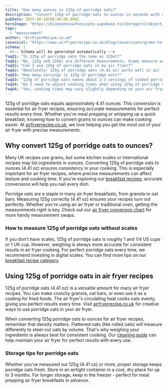 ```yaml
---
title: "How many ounces is 125g of porridge oats?"
description: "Convert 125g of porridge oats to ounces in seconds with our simple guide. Perfect for air fryer recipes and meal prep!"
pubDate: 2025-08-10T00:00:00.000Z
heroImage: "https://klueoymssxwfnxsvcyhv.supabase.co/storage/v1/object/public/Shmucket/125g-porridge-oats-to-ounces.webp"
tags:
  - "measurement"
author: "AirFryerRecipe.co.uk"
canonical: "https://www.airfryerrecipe.co.uk/blog/conversions/grams-to-ounces/125g-porridge-oats-to-ounces"
schema: |
  <!-- Schema will be generated automatically -->
faqQ1: "Is 125g of porridge oats the same as 125ml?"
faqA1: "No, 125g and 125ml are different measurements. Grams measure weight while millilitres measure volume. For porridge oats, 125g equals about 250ml (1 cup) by volume, but this can vary slightly depending on how packed the oats are."
faqQ2: "Can I use 125g of porridge oats in my air fryer?"
faqA2: "Absolutely! 125g of porridge oats (4.41 oz) works well in air fryer recipes like granola or oat bars. The air fryer's even heat distribution helps cook oats perfectly. Just spread them evenly in the basket for best results."
faqQ3: "How many servings is 125g of porridge oats?"
faqA3: "125g of porridge oats makes about 2-3 servings of cooked porridge, depending on portion size. For air fryer recipes like granola, it could make 4-5 smaller servings. Always check your specific recipe for serving suggestions."
faqQ4: "Do I need to adjust cooking times when using 125g of porridge oats in an air fryer?"
faqA4: "Yes, cooking times may vary slightly depending on your air fryer model and the recipe. For most oat-based recipes using 125g (4.41 oz), start checking at 10 minutes and adjust as needed. The exact time will depend on what you're making."
---
```

<p>125g of porridge oats equals approximately 4.41 ounces. This conversion is essential for air fryer recipes, ensuring accurate measurements for perfect results every time. Whether you're meal prepping or whipping up a quick breakfast, knowing how to convert grams to ounces can make cooking easier. At <a href=https://www.airfryerrecipe.co.uk>airfryerrecipe.co.uk</a>, we love helping you get the most out of your air fryer with precise measurements.</p>  

<h2>Why convert 125g of porridge oats to ounces?</h2>  
<p>Many UK recipes use grams, but some kitchen scales or international recipes may list ingredients in ounces. Converting 125g of porridge oats to ounces (4.41 oz) ensures consistency in your cooking. This is especially important for air fryer recipes, where precise measurements can affect texture and cooking time. If you're exploring our <a href=https://www.airfryerrecipe.co.uk/recipes>breakfast recipes</a>, accurate conversions will help you nail every dish.</p>  

<p>Porridge oats are a staple in many air fryer breakfasts, from granola to oat bars. Measuring 125g correctly (4.41 oz) ensures your recipes turn out perfectly. Whether you're using an air fryer or traditional oven, getting the measurements right is key. Check out our <a href=https://www.airfryerrecipe.co.uk/air-fryer-conversion-chart>air fryer conversion chart</a> for more handy measurement swaps.</p>  

<h3>How to measure 125g of porridge oats without scales</h3>  
<p>If you don't have scales, 125g of porridge oats is roughly 1 and 1/4 US cups or 1 UK cup. However, weighing is always more accurate for consistent results in air fryer cooking. For perfect porridge oats every time, we recommend investing in digital scales. You can find more tips on our <a href=https://www.airfryerrecipe.co.uk/recipe-category/breakfast>breakfast recipe category</a>.</p>  

<h2>Using 125g of porridge oats in air fryer recipes</h2>  
<p>125g of porridge oats (4.41 oz) is a versatile amount for many air fryer recipes. You can make crunchy granola, oat bars, or even use it as a coating for fried foods. The air fryer's circulating heat cooks oats evenly, giving you perfect results every time. Visit <a href=https://www.airfryerrecipe.co.uk>airfryerrecipe.co.uk</a> for creative ways to use porridge oats in your air fryer.</p>  

<p>When converting 125g porridge oats to ounces for air fryer recipes, remember that density matters. Flattened oats (like rolled oats) will measure differently to steel-cut oats by volume. That's why weighing your ingredients is always best for consistent cooking. Our <a href=https://www.airfryerrecipe.co.uk/air-fryer-cleaner>cleaning guide</a> can help maintain your air fryer for perfect results with every use.</p>  

<h3>Storage tips for porridge oats</h3>  
<p>Whether you've measured out 125g (4.41 oz) or more, proper storage keeps porridge oats fresh. Store in an airtight container in a cool, dry place for up to 3 months. For longer storage, keep in the freezer - perfect for meal prepping air fryer breakfasts in advance.</p>
